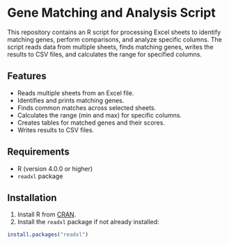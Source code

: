 # Gene Matching and Analysis Script

This repository contains an R script for processing Excel sheets to identify matching genes, perform comparisons, and analyze specific columns. The script reads data from multiple sheets, finds matching genes, writes the results to CSV files, and calculates the range for specified columns.

## Features

- Reads multiple sheets from an Excel file.
- Identifies and prints matching genes.
- Finds common matches across selected sheets.
- Calculates the range (min and max) for specific columns.
- Creates tables for matched genes and their scores.
- Writes results to CSV files.

## Requirements

- R (version 4.0.0 or higher)
- `readxl` package

## Installation

1. Install R from [CRAN](https://cran.r-project.org/).
2. Install the `readxl` package if not already installed:

```r
install.packages("readxl")
